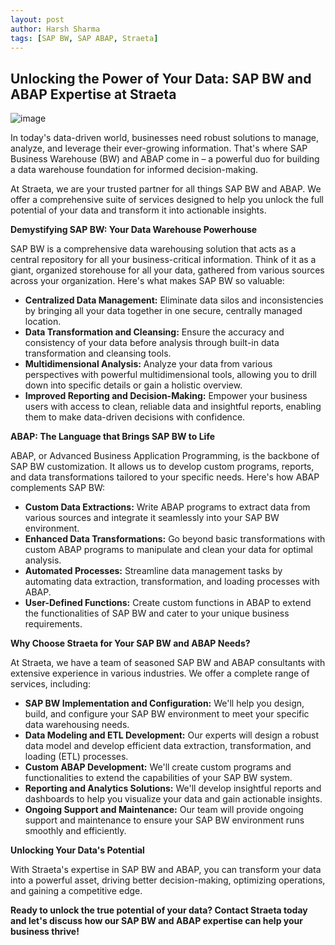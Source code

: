 ```yaml
---
layout: post
author: Harsh Sharma
tags: [SAP BW, SAP ABAP, Straeta]
---
```


## Unlocking the Power of Your Data: SAP BW and ABAP Expertise at Straeta

![image](https://github.com/Straeta/Straeta.github.io/assets/166930479/3171fec1-12a4-4881-ba52-9e979e48723d)


In today's data-driven world, businesses need robust solutions to manage, analyze, and leverage their ever-growing information.  That's where SAP Business Warehouse (BW) and ABAP come in – a powerful duo for building a data warehouse foundation for informed decision-making. 

At Straeta, we are your trusted partner for all things SAP BW and ABAP. We offer a comprehensive suite of services designed to help you unlock the full potential of your data and transform it into actionable insights.

**Demystifying SAP BW: Your Data Warehouse Powerhouse**

SAP BW is a comprehensive data warehousing solution that acts as a central repository for all your business-critical information.  Think of it as a giant, organized storehouse for all your data,  gathered from various sources across your organization.  Here's what makes SAP BW so valuable:

* **Centralized Data Management:**  Eliminate data silos and inconsistencies by bringing all your data together in one secure, centrally managed location.
* **Data Transformation and Cleansing:**  Ensure the accuracy and consistency of your data before analysis through built-in data transformation and cleansing tools.
* **Multidimensional Analysis:**  Analyze your data from various perspectives with powerful multidimensional tools, allowing you to drill down into specific details or gain a holistic overview.
* **Improved Reporting and Decision-Making:**  Empower your business users with access to clean, reliable data and insightful reports, enabling them to make data-driven decisions with confidence.

**ABAP: The Language that Brings SAP BW to Life**

ABAP, or Advanced Business Application Programming, is the backbone of SAP BW customization. It allows us to develop custom programs, reports, and data transformations tailored to your specific needs. Here's how ABAP complements SAP BW:

* **Custom Data Extractions:**  Write ABAP programs to extract data from various sources and integrate it seamlessly into your SAP BW environment.
* **Enhanced Data Transformations:**  Go beyond basic transformations with custom ABAP programs to manipulate and clean your data for optimal analysis.
* **Automated Processes:**  Streamline data management tasks by automating data extraction, transformation, and loading processes with ABAP.
* **User-Defined Functions:**  Create custom functions in ABAP to extend the functionalities of SAP BW and cater to your unique business requirements.

**Why Choose Straeta for Your SAP BW and ABAP Needs?**

At Straeta, we have a team of seasoned SAP BW and ABAP consultants with extensive experience in various industries. We offer a complete range of services, including:

* **SAP BW Implementation and Configuration:**  We'll help you design, build, and configure your SAP BW environment to meet your specific data warehousing needs.
* **Data Modeling and ETL Development:**  Our experts will design a robust data model and develop efficient data extraction, transformation, and loading (ETL) processes.
* **Custom ABAP Development:**  We'll create custom programs and functionalities to extend the capabilities of your SAP BW system.
* **Reporting and Analytics Solutions:**  We'll develop insightful reports and dashboards to help you visualize your data and gain actionable insights.
* **Ongoing Support and Maintenance:**  Our team will provide ongoing support and maintenance to ensure your SAP BW environment runs smoothly and efficiently.

**Unlocking Your Data's Potential**

With Straeta's expertise in SAP BW and ABAP, you can transform your data into a powerful asset, driving better decision-making, optimizing operations, and gaining a competitive edge. 

**Ready to unlock the true potential of your data?  Contact Straeta today and let's discuss how our SAP BW and ABAP expertise can help your business thrive!**
